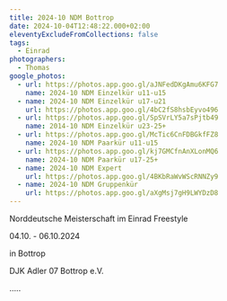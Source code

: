 ```yaml
---
title: 2024-10 NDM Bottrop
date: 2024-10-04T12:48:22.000+02:00
eleventyExcludeFromCollections: false
tags:
  - Einrad
photographers:
  - Thomas
google_photos:
  - url: https://photos.app.goo.gl/aJNFedDKgAmu6KFG7
    name: 2024-10 NDM Einzelkür u11-u15
  - name: 2024-10 NDM Einzelkür u17-u21
    url: https://photos.app.goo.gl/4bC2fS8hsbEyvo496
  - url: https://photos.app.goo.gl/SpSVrLY5a7sPjtb49
    name: 2014-10 NDM Einzelkür u23-25+
  - url: https://photos.app.goo.gl/McTic6CnFDBGkfFZ8
    name: 2024-10 NDM Paarkür u11-u15
  - url: https://photos.app.goo.gl/kj7GMCfnAnXLonMQ6
    name: 2024-10 NDM Paarkür u17-25+
  - name: 2024-10 NDM Expert
    url: https://photos.app.goo.gl/4BKbRaWvWScRNNZy9
  - name: 2024-10 NDM Gruppenkür
    url: https://photos.app.goo.gl/aXgMsj7gH9LWYDzD8
---
```

Norddeutsche Meisterschaft im Einrad Freestyle

04.10. - 06.10.2024

in Bottrop

DJK Adler 07 Bottrop e.V.

…..
